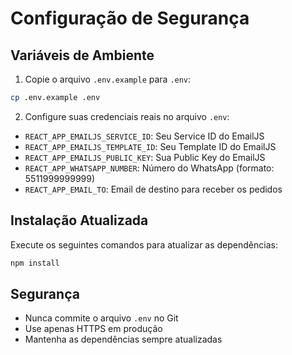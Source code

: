 # Configuração de Segurança

## Variáveis de Ambiente

1. Copie o arquivo `.env.example` para `.env`:
```bash
cp .env.example .env
```

2. Configure suas credenciais reais no arquivo `.env`:
- `REACT_APP_EMAILJS_SERVICE_ID`: Seu Service ID do EmailJS
- `REACT_APP_EMAILJS_TEMPLATE_ID`: Seu Template ID do EmailJS  
- `REACT_APP_EMAILJS_PUBLIC_KEY`: Sua Public Key do EmailJS
- `REACT_APP_WHATSAPP_NUMBER`: Número do WhatsApp (formato: 5511999999999)
- `REACT_APP_EMAIL_TO`: Email de destino para receber os pedidos

## Instalação Atualizada

Execute os seguintes comandos para atualizar as dependências:

```bash
npm install
```

## Segurança

- Nunca commite o arquivo `.env` no Git
- Use apenas HTTPS em produção
- Mantenha as dependências sempre atualizadas